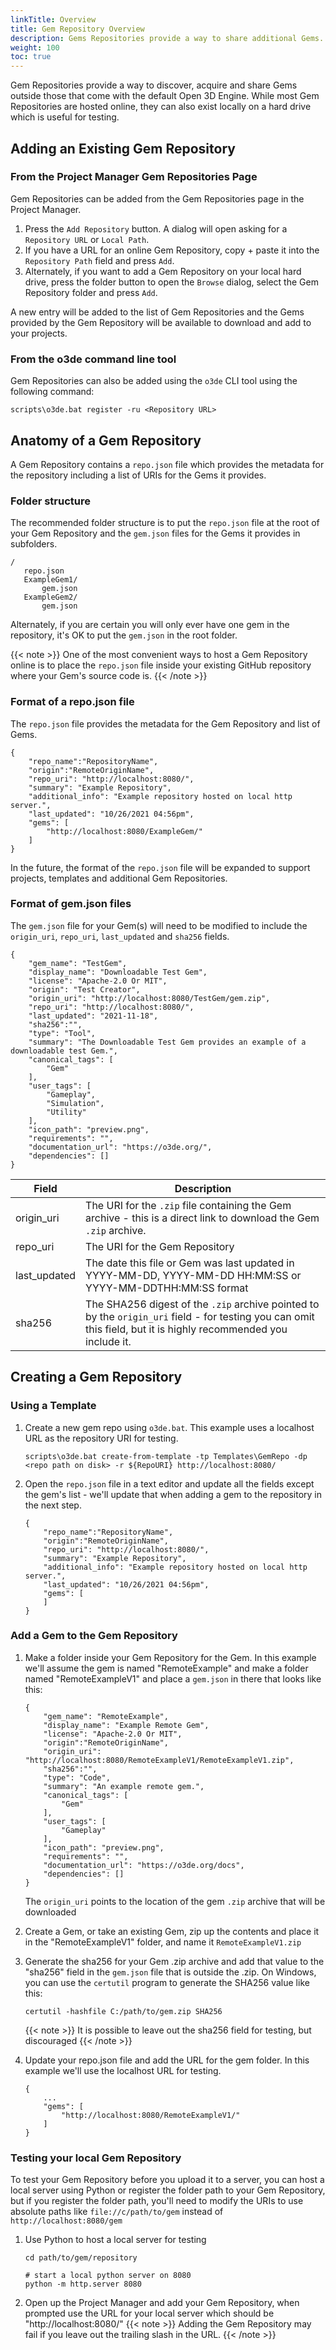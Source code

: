 ```yaml
---
linkTitle: Overview
title: Gem Repository Overview
description: Gems Repositories provide a way to share additional Gems.
weight: 100
toc: true
---
```



Gem Repositories provide a way to discover, acquire and share Gems outside those that come with the default Open 3D Engine.  While most Gem Repositories are hosted online, they can also exist locally on a hard drive which is useful for testing.


## Adding an Existing Gem Repository  

### From the Project Manager Gem Repositories Page

Gem Repositories can be added from the Gem Repositories page in the Project Manager.
1. Press the `Add Repository` button. A dialog will open asking for a `Repository URL` or `Local Path`. 
1. If you have a URL for an online Gem Repository, copy + paste it into the `Repository Path` field and press `Add`.
1. Alternately, if you want to add a Gem Repository on your local hard drive, press the folder button to open the `Browse` dialog, select the Gem Repository folder and press `Add`.

A new entry will be added to the list of Gem Repositories and the Gems provided by the Gem Repository will be available to download and add to your projects.

### From the o3de command line tool

Gem Repositories can also be added using the `o3de` CLI tool using the following command:
```
scripts\o3de.bat register -ru <Repository URL>
```

## Anatomy of a Gem Repository  

A Gem Repository contains a `repo.json` file which provides the metadata for the repository including a list of URIs for the Gems it provides.

### Folder structure

The recommended folder structure is to put the `repo.json` file at the root of your Gem Repository and the `gem.json` files for the Gems it provides in subfolders.  
```
/
   repo.json
   ExampleGem1/
       gem.json
   ExampleGem2/
       gem.json
```

Alternately, if you are certain you will only ever have one gem in the repository, it's OK to put the `gem.json` in the root folder.

{{< note >}}
One of the most convenient ways to host a Gem Repository online is to place the `repo.json` file inside your existing GitHub repository where your Gem's source code is.
{{< /note >}}

### Format of a repo.json file
The `repo.json` file provides the metadata for the Gem Repository and list of Gems.

```
{
    "repo_name":"RepositoryName",
    "origin":"RemoteOriginName",
    "repo_uri": "http://localhost:8080/",
    "summary": "Example Repository",
    "additional_info": "Example repository hosted on local http server.",
    "last_updated": "10/26/2021 04:56pm",
    "gems": [
        "http://localhost:8080/ExampleGem/"
    ]
}
```

In the future, the format of the `repo.json` file will be expanded to support projects, templates and additional Gem Repositories.

### Format of gem.json files 

The `gem.json` file for your Gem(s) will need to be modified to include the `origin_uri`, `repo_uri`, `last_updated` and `sha256` fields.
```
{
    "gem_name": "TestGem",
    "display_name": "Downloadable Test Gem",
    "license": "Apache-2.0 Or MIT",
    "origin": "Test Creator",
    "origin_uri": "http://localhost:8080/TestGem/gem.zip",
    "repo_uri": "http://localhost:8080/", 
    "last_updated": "2021-11-18",
    "sha256":"",
    "type": "Tool",
    "summary": "The Downloadable Test Gem provides an example of a downloadable test Gem.",
    "canonical_tags": [
        "Gem"
    ],
    "user_tags": [
        "Gameplay",
        "Simulation",
        "Utility"
    ],
    "icon_path": "preview.png",
    "requirements": "",
    "documentation_url": "https://o3de.org/",
    "dependencies": []
}
```
| Field | Description |
| --- | --- |
| origin_uri | The URI for the `.zip` file containing the Gem archive - this is a direct link to download the Gem `.zip` archive. |
| repo_uri | The URI for the Gem Repository |
| last_updated | The date this file or Gem was last updated in YYYY-MM-DD, YYYY-MM-DD HH:MM:SS or YYYY-MM-DDTHH:MM:SS format |
| sha256 | The SHA256 digest of the `.zip` archive pointed to by the `origin_uri` field - for testing you can omit this field, but it is highly recommended you include it. |

## Creating a Gem Repository  

### Using a Template

1. Create a new gem repo using `o3de.bat`.  This example uses a localhost URL as the repository URI for testing.

    ```
    scripts\o3de.bat create-from-template -tp Templates\GemRepo -dp <repo path on disk> -r ${RepoURI} http://localhost:8080/
    ```

1. Open the `repo.json` file in a text editor and update all the fields except the gem's list - we'll update that when adding a gem to the repository in the next step.
    ```
    {
        "repo_name":"RepositoryName",
        "origin":"RemoteOriginName",
        "repo_uri": "http://localhost:8080/",
        "summary": "Example Repository",
        "additional_info": "Example repository hosted on local http server.",
        "last_updated": "10/26/2021 04:56pm",
        "gems": [
        ]
    }
    ```

### Add a Gem to the Gem Repository
1.  Make a folder inside your Gem Repository for the Gem.  In this example we'll assume the gem is named "RemoteExample" and make a folder named "RemoteExampleV1" and place a `gem.json` in there that looks like this:
    ```
    {
        "gem_name": "RemoteExample",
        "display_name": "Example Remote Gem",
        "license": "Apache-2.0 Or MIT",
        "origin":"RemoteOriginName",
        "origin_uri": "http://localhost:8080/RemoteExampleV1/RemoteExampleV1.zip",
        "sha256":"",
        "type": "Code",
        "summary": "An example remote gem.",
        "canonical_tags": [
            "Gem"
        ],
        "user_tags": [
            "Gameplay"
        ],
        "icon_path": "preview.png",
        "requirements": "",
        "documentation_url": "https://o3de.org/docs",
        "dependencies": []
    }
    ```

    The `origin_uri` points to the location of the gem `.zip` archive that will be downloaded

1. Create a Gem, or take an existing Gem, zip up the contents and place it in the "RemoteExampleV1" folder, and name it `RemoteExampleV1.zip`
1. Generate the sha256 for your Gem .zip archive and add that value to the "sha256" field in the `gem.json` file that is outside the .zip.  On Windows, you can use the `certutil` program to generate the SHA256 value like this:
    ```
    certutil -hashfile C:/path/to/gem.zip SHA256
    ```
    {{< note >}}
    It is possible to leave out the sha256 field for testing, but discouraged
    {{< /note >}}
1. Update your repo.json file and add the URL for the gem folder.  In this example we'll use the localhost URL for testing.
    ```
    {
        ...
        "gems": [
            "http://localhost:8080/RemoteExampleV1/"
        ]
    }
    ```

### Testing your local Gem Repository

To test your Gem Repository before you upload it to a server, you can host a local server using Python or register the folder path to your Gem Repository, but if you register the folder path, you'll need to modify the URIs to use absolute paths like `file://c/path/to/gem` instead of `http://localhost:8080/gem`

1. Use Python to host a local server for testing
    ```
    cd path/to/gem/repository 
    
    # start a local python server on 8080
    python -m http.server 8080
    ```
1. Open up the Project Manager and add your Gem Repository, when prompted use the URL for your local server which should be "http://localhost:8080/"
    {{< note >}}
    Adding the Gem Repository may fail if you leave out the trailing slash in the URL.
    {{< /note >}}